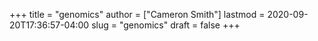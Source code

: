 +++
title = "genomics"
author = ["Cameron Smith"]
lastmod = 2020-09-20T17:36:57-04:00
slug = "genomics"
draft = false
+++
